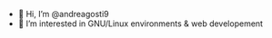 - 👋 Hi, I’m @andreagosti9
- 👀 I’m interested in GNU/Linux environments & web developement

<!---
andreagosti9/andreagosti9 is a ✨ special ✨ repository because its `README.md` (this file) appears on your GitHub profile.
You can click the Preview link to take a look at your changes.
--->
